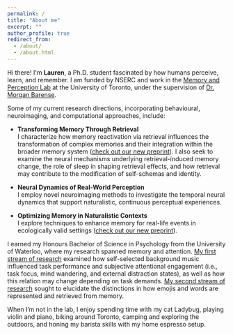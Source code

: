 ```yaml
---
permalink: /
title: "About me"
excerpt: ""
author_profile: true
redirect_from: 
  - /about/
  - /about.html
---
```


Hi there! I'm **Lauren**, a Ph.D. student fascinated by how humans perceive, learn, and remember. I am funded by NSERC and work in the [Memory and Perception Lab](https://barense.psych.utoronto.ca) at the University of Toronto, under the supervision of [Dr. Morgan Barense](https://www.psych.utoronto.ca/people/directories/all-faculty/morgan-barense).

Some of my current research directions, incorporating behavioural, neuroimaging, and computational approaches, include:

- **Transforming Memory Through Retrieval**  
  I characterize how memory reactivation via retrieval influences the transformation of complex memories and their integration within the broader memory system ([check out our new preprint](https://osf.io/923rj_v2)). I also seek to examine the neural mechanisms underlying retrieval-induced memory change, the role of sleep in shaping retrieval effects, and how retrieval may contribute to the modification of self-schemas and identity.

- **Neural Dynamics of Real-World Perception**  
  I employ novel neuroimaging methods to investigate the temporal neural dynamics that support naturalistic, continuous perceptual experiences.

- **Optimizing Memory in Naturalistic Contexts**  
  I explore techniques to enhance memory for real-life events in ecologically valid settings ([check out our new preprint](https://osf.io/923rj_v2)).

I earned my Honours Bachelor of Science in Psychology from the University of Waterloo, where my research spanned memory and attention. [My first stream of research](https://link.springer.com/article/10.1007/s00426-023-01836-6) examined how self-selected background music influenced task performance and subjective attentional engagement (i.e., task focus, mind wandering, and external distraction states), as well as how this relation may change depending on task demands. [My second stream of research](https://www.tandfonline.com/doi/abs/10.1080/13506285.2022.2050871) sought to elucidate the distinctions in how emojis and words are represented and retrieved from memory.

When I’m not in the lab, I enjoy spending time with my cat Ladybug, playing violin and piano, biking around Toronto, camping and exploring the outdoors, and honing my barista skills with my home espresso setup.



